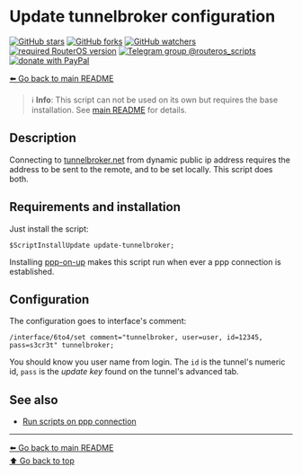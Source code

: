 Update tunnelbroker configuration
=================================

[![GitHub stars](https://img.shields.io/github/stars/eworm-de/routeros-scripts?logo=GitHub&style=flat&color=red)](https://github.com/eworm-de/routeros-scripts/stargazers)
[![GitHub forks](https://img.shields.io/github/forks/eworm-de/routeros-scripts?logo=GitHub&style=flat&color=green)](https://github.com/eworm-de/routeros-scripts/network)
[![GitHub watchers](https://img.shields.io/github/watchers/eworm-de/routeros-scripts?logo=GitHub&style=flat&color=blue)](https://github.com/eworm-de/routeros-scripts/watchers)
[![required RouterOS version](https://img.shields.io/badge/RouterOS-7.13-yellow?style=flat)](https://mikrotik.com/download/changelogs/)
[![Telegram group @routeros_scripts](https://img.shields.io/badge/Telegram-%40routeros__scripts-%2326A5E4?logo=telegram&style=flat)](https://t.me/routeros_scripts)
[![donate with PayPal](https://img.shields.io/badge/Like_it%3F-Donate!-orange?logo=githubsponsors&logoColor=orange&style=flat)](https://www.paypal.com/cgi-bin/webscr?cmd=_s-xclick&hosted_button_id=A4ZXBD6YS2W8J)

[⬅️ Go back to main README](../README.md)

> ℹ️ **Info**: This script can not be used on its own but requires the base
> installation. See [main README](../README.md) for details.

Description
-----------

Connecting to [tunnelbroker.net](//tunnelbroker.net) from dynamic public
ip address requires the address to be sent to the remote, and to be set
locally. This script does both.

Requirements and installation
-----------------------------

Just install the script:

    $ScriptInstallUpdate update-tunnelbroker;

Installing [ppp-on-up](ppp-on-up.md) makes this script run when ever a ppp
connection is established.

Configuration
-------------

The configuration goes to interface's comment:

    /interface/6to4/set comment="tunnelbroker, user=user, id=12345, pass=s3cr3t" tunnelbroker;

You should know you user name from login. The `id` is the tunnel's numeric
id, `pass` is the *update key* found on the tunnel's advanced tab.

See also
--------

* [Run scripts on ppp connection](ppp-on-up.md)

---
[⬅️ Go back to main README](../README.md)  
[⬆️ Go back to top](#top)
